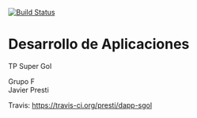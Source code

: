 [![Build Status](https://travis-ci.org/presti/dapp-sgol.svg)](https://travis-ci.org/presti/dapp-sgol)

# Desarrollo de Aplicaciones
TP Super Gol

Grupo F<br />
Javier Presti

Travis: https://travis-ci.org/presti/dapp-sgol<br />

